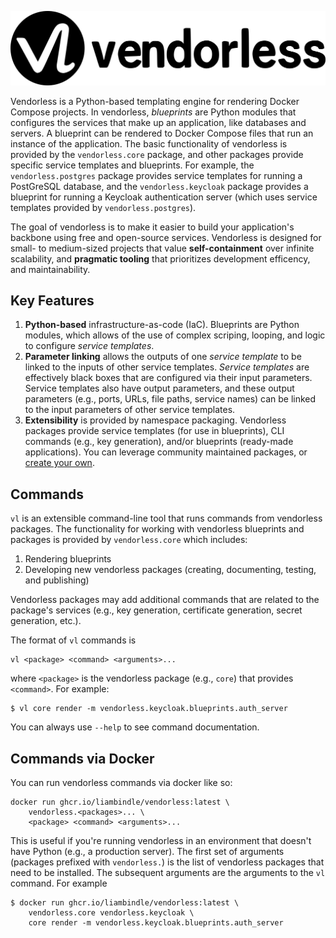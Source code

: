 
![Logo](https://raw.githubusercontent.com/LiamBindle/vendorless/refs/heads/main/docs/assets/full.png)

Vendorless is a Python-based templating engine for rendering Docker Compose projects.
In vendorless, *blueprints* are Python modules that configures the services that make up an application, like databases and servers. 
A blueprint can be rendered to Docker Compose files that run an instance of the application. 
The basic functionality of vendorless is provided by the `vendorless.core` package, and other packages provide specific service templates and blueprints. For example, the `vendorless.postgres` package provides service templates for running a PostGreSQL database, and the `vendorless.keycloak` package provides a blueprint for running a Keycloak authentication server (which uses service templates provided by `vendorless.postgres`).

The goal of vendorless is to make it easier to build your application's backbone using free and open-source services. 
Vendorless is designed for small- to medium-sized projects that value **self-containment** over infinite scalability, and **pragmatic tooling** that prioritizes development efficency, and maintainability. 

## Key Features

1. **Python-based** infrastructure-as-code (IaC). Blueprints are Python modules, which allows of the use of complex scriping, looping, and logic to configure *service templates*.  
2. **Parameter linking** allows the outputs of one *service template* to be linked to the inputs of other service templates. *Service templates* are effectively black boxes that are configured via their input parameters. Service templates also have output parameters, and these output parameters (e.g., ports, URLs, file paths, service names) can be linked to the input parameters of other service templates.
3. **Extensibility** is provided by namespace packaging. Vendorless packages provide service templates (for use in blueprints), CLI commands (e.g., key generation), and/or blueprints (ready-made applications). You can leverage community maintained packages, or [create your own](creating-packages). 


## Commands

`vl` is an extensible command-line tool that runs commands from vendorless packages. The functionality for working with vendorless blueprints and packages is provided by `vendorless.core` which includes:

1. Rendering blueprints
2. Developing new vendorless packages (creating, documenting, testing, and publishing)

Vendorless packages may add additional commands that are related to the package's services (e.g., key generation, certificate generation, secret generation, etc.).

The format of `vl` commands is

```
vl <package> <command> <arguments>...
```

where `<package>` is the vendorless package (e.g., `core`) that provides `<command>`. For example:

```console
$ vl core render -m vendorless.keycloak.blueprints.auth_server
```

You can always use `--help` to see command documentation.

## Commands via Docker

You can run vendorless commands via docker like so:

```
docker run ghcr.io/liambindle/vendorless:latest \
    vendorless.<packages>... \
    <package> <command> <arguments>...
```

This is useful if you're running vendorless in an environment that doesn't have Python (e.g., a production server). The first set of arguments (packages prefixed with `vendorless.`) is the list of vendorless packages that need to be installed. The subsequent arguments are the arguments to the `vl` command. For example

```console
$ docker run ghcr.io/liambindle/vendorless:latest \
    vendorless.core vendorless.keycloak \
    core render -m vendorless.keycloak.blueprints.auth_server
```
